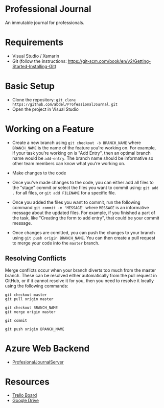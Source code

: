 # Professional Journal
An immutable journal for professionals.

# Requirements
- Visual Studio / Xamarin
- Git (follow the instructions: https://git-scm.com/book/en/v2/Getting-Started-Installing-Git)

# Basic Setup
- Clone the repository: `git clone https://github.com/abdel/ProfessionalJournal.git`
- Open the project in Visual Studio

# Working on a Feature
- Create a new branch using `git checkout -b BRANCH_NAME` where `BRANCH_NAME` is the name of the feature you're working on. For example, if your task you're working on is "Add Entry", then an optimal branch name would be `add-entry`. The branch name should be informative so other team members can know what you're working on.

- Make changes to the code
- Once you've made changes to the code, you can either add all files to the "stage" commit or select the files you want to commit using: `git add .` for all files, or `git add FILENAME` for a specific file.

- Once you added the files you want to commit, run the following command `git commit -m 'MESSAGE'` where `MESSAGE` is an informative message about the updated files. For example, if you finished a part of the task, like "Creating the form to add entry", that could be your commit message.

- Once changes are comitted, you can push the changes to your branch using `git push origin BRANCH_NAME`. You can then create a pull request to merge your code into the `master` branch.

## Resolving Conflicts
Merge conflicts occur when your branch diverts too much from the master branch. These can be resolved either automatically from the pull request in GitHub, or if it cannot resolve it for you, then you need to resolve it locally using the following commands:

```
git checkout master
git pull origin master

git checkout BRANCH_NAME
git merge origin master

git commit

git push origin BRANCH_NAME
```

# Azure Web Backend
- [ProfesionalJournalServer](https://github.com/abdel/ProfessionalJournalServer)

# Resources
- [Trello Board](https://trello.com/b/9BI0iUue/product)
- [Google Drive](https://drive.google.com/drive/u/0/folders/0B7CibQckoVzhMzVha3U4c2hzYUk)
